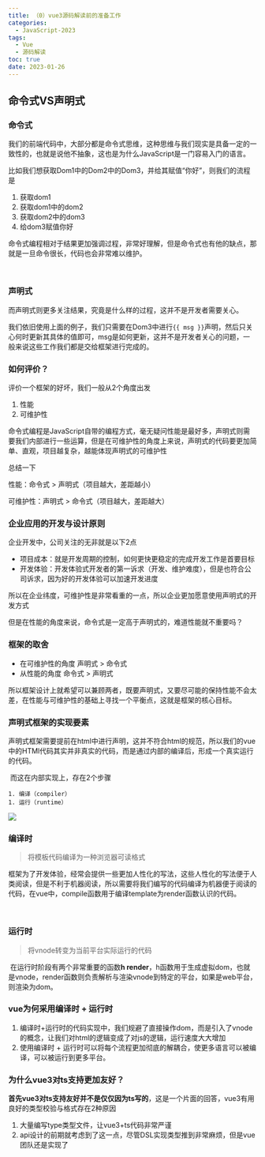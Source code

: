 ```yaml
---
title: （0）vue3源码解读前的准备工作
categories:
  - JavaScript-2023
tags:
  - Vue
  - 源码解读
toc: true
date: 2023-01-26
---
```




## 命令式VS声明式

### 命令式

​	我们的前端代码中，大部分都是命令式思维，这种思维与我们现实是具备一定的一致性的，也就是说他不抽象，这也是为什么JavaScript是一门容易入门的语言。

​	比如我们想获取Dom1中的Dom2中的Dom3，并给其赋值“你好”，则我们的流程是

1. 获取dom1
2. 获取dom1中的dom2
3. 获取dom2中的dom3
4. 给dom3赋值你好

​	命令式编程相对于结果更加强调过程，非常好理解，但是命令式也有他的缺点，那就是一旦命令很长，代码也会非常难以维护。

​	

### 声明式

​	而声明式则更多关注结果，究竟是什么样的过程，这并不是开发者需要关心。

​	我们依旧使用上面的例子，我们只需要在Dom3中进行`{{ msg }}`声明，然后只关心何时更新其具体的值即可，msg是如何更新，这并不是开发者关心的问题，一般来说这些工作我们都是交给框架进行完成的。



### 如何评价？

评价一个框架的好坏，我们一般从2个角度出发

1. 性能
2. 可维护性

命令式编程是JavaScript自带的编程方式，毫无疑问性能是最好多，声明式则需要我们内部进行一些运算，但是在可维护性的角度上来说，声明式的代码要更加简单、直观，项目越复杂，越能体现声明式的可维护性

总结一下

性能：命令式 > 声明式（项目越大，差距越小）

可维护性：声明式 > 命令式（项目越大，差距越大）



### 企业应用的开发与设计原则

企业开发中，公司关注的无非就是以下2点

- 项目成本：就是开发周期的控制，如何更快更稳定的完成开发工作是首要目标
- 开发体验：开发体验式开发者的第一诉求（开发、维护难度），但是也符合公司诉求，因为好的开发体验可以加速开发进度

所以在企业纬度，可维护性是非常看重的一点，所以企业更加愿意使用声明式的开发方式

但是在性能的角度来说，命令式是一定高于声明式的，难道性能就不重要吗？



### 框架的取舍

- 在可维护性的角度 声明式 > 命令式
- 从性能的角度 命令式 >  声明式

​	所以框架设计上就希望可以兼顾两者，既要声明式，又要尽可能的保持性能不会太差，在性能与可维护性的基础上寻找一个平衡点，这就是框架的核心目标。



### 声明式框架的实现要素

​	声明式框架需要提前在html中进行声明，这并不符合html的规范，所以我们的vue中的HTMl代码其实并非真实的代码，而是通过内部的编译后，形成一个真实运行的代码。

​	而这在内部实现上，存在2个步骤

	1. 编译（compiler）
	1. 运行（runtime） 

![](https://www.vkcyan.top/Fh1DxEJ7LsjiwdRXo92cGSOxSjJ_.png)

### 编译时

> 将模板代码编译为一种浏览器可读格式

​	框架为了开发体验，经常会提供一些更加人性化的写法，这些人性化的写法便于人类阅读，但是不利于机器阅读，所以需要将我们编写的代码编译为机器便于阅读的代码，在vue中，compile函数用于编译template为render函数认识的代码。

​	

### 运行时

> 将vnode转变为当前平台实际运行的代码

​	在运行时阶段有两个非常重要的函数**h render**，h函数用于生成虚拟dom，也就是vnode，render函数则负责解析与渲染vnode到特定的平台，如果是web平台，则渲染为dom。



### vue为何采用编译时 + 运行时

1. 编译时+运行时的代码实现中，我们规避了直接操作dom，而是引入了vnode的概念，让我们对html的逻辑变成了对js的逻辑，运行速度大大增加
2. 使用编译时 + 运行时可以将每个流程更加彻底的解耦合，使更多语言可以被编译，可以被运行到更多平台。



### 为什么vue3对ts支持更加友好？

**首先vue3对ts支持友好并不是仅仅因为ts写的**，这是一个片面的回答，vue3有用良好的类型校验与格式存在2种原因

1. 大量编写type类型文件，让vue3+ts代码非常严谨
2. api设计的前期就考虑到了这一点，尽管DSL实现类型推到非常麻烦，但是vue团队还是实现了

